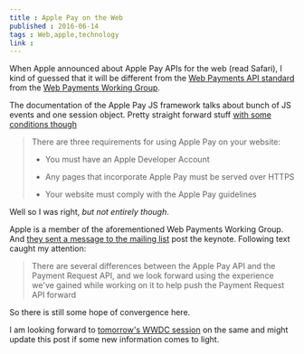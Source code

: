 ```yaml
---
title : Apple Pay on the Web
published : 2016-06-14
tags : Web,apple,technology
link : 
---
```


When Apple announced about Apple Pay APIs for the web (read Safari), I kind of guessed that it will be different from the [Web Payments API standard](https://www.w3.org/blog/wpwg/2016/04/21/first-public-working-drafts-of-payment-request-api/) from the [Web Payments Working Group](http://www.w3.org/Payments/WG/).

The documentation of the Apple Pay JS framework talks about bunch of JS events and one session object. Pretty straight forward stuff [with some conditions though](https://developer.apple.com/reference/applepayjs)

> There are three requirements for using Apple Pay on your website:
>
> - You must have an Apple Developer Account
>
> - Any pages that incorporate Apple Pay must be served over HTTPS
>
> - Your website must comply with the Apple Pay guidelines

Well so I was right, *but not entirely though*.

Apple is a member of the aforementioned Web Payments Working Group. And [they sent a message to the mailing list](https://lists.w3.org/Archives/Public/public-payments-wg/2016Jun/0013.html) post the keynote. Following text caught my attention:

> There are several differences between the Apple Pay API and the Payment
Request API, and we look forward using the experience we've gained while
working on it to help push the Payment Request API forward

So there is still some hope of convergence here.

I am looking forward to [tomorrow's WWDC session](https://developer.apple.com/wwdc/schedule/#/details/703) on the same and might update this post if some new information comes to light.
